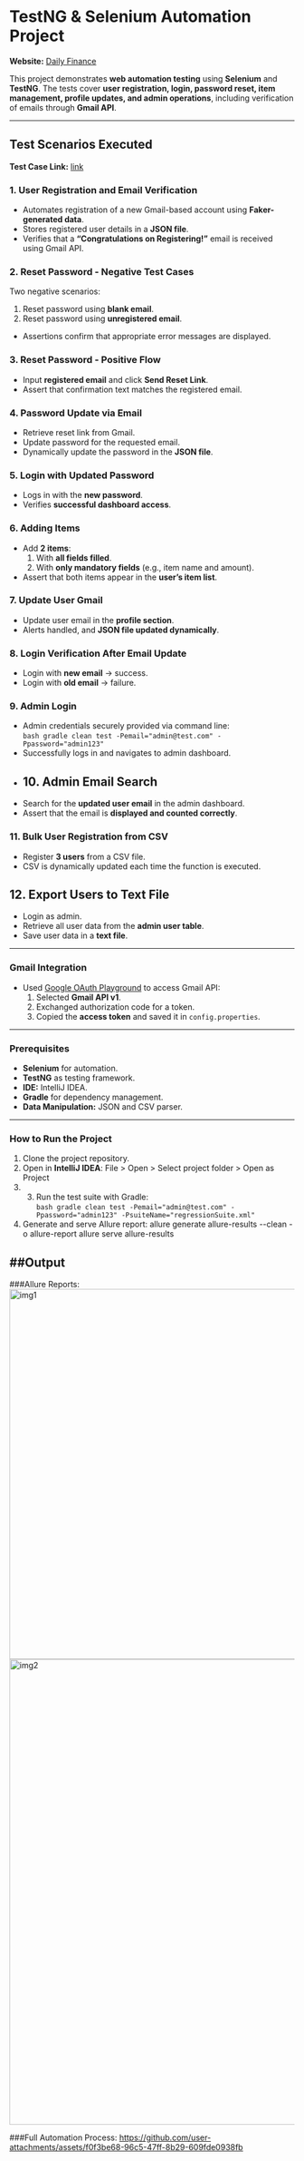 # TestNG & Selenium Automation Project

**Website:** [Daily Finance](https://dailyfinance.roadtocareer.net/)

This project demonstrates **web automation testing** using **Selenium** and **TestNG**. The tests cover **user registration, login, password reset, item management, profile updates, and admin operations**, including verification of emails through **Gmail API**.

---

## Test Scenarios Executed
**Test Case Link:** [link](https://docs.google.com/spreadsheets/d/162dH23vwkQQnjU0h7DjUhXx4tTh_9IuO/edit?usp=sharing&ouid=114143908846834533694&rtpof=true&sd=true)
### 1. User Registration and Email Verification
- Automates registration of a new Gmail-based account using **Faker-generated data**.  
- Stores registered user details in a **JSON file**.  
- Verifies that a **“Congratulations on Registering!”** email is received using Gmail API.  

### 2. Reset Password - Negative Test Cases
Two negative scenarios:  
1. Reset password using **blank email**.  
2. Reset password using **unregistered email**.  
- Assertions confirm that appropriate error messages are displayed.  

### 3. Reset Password - Positive Flow
- Input **registered email** and click **Send Reset Link**.  
- Assert that confirmation text matches the registered email.  

### 4. Password Update via Email
- Retrieve reset link from Gmail.  
- Update password for the requested email.  
- Dynamically update the password in the **JSON file**.  

### 5. Login with Updated Password
- Logs in with the **new password**.  
- Verifies **successful dashboard access**.  

### 6. Adding Items
- Add **2 items**:  
  1. With **all fields filled**.  
  2. With **only mandatory fields** (e.g., item name and amount).  
- Assert that both items appear in the **user’s item list**.  

### 7. Update User Gmail
- Update user email in the **profile section**.  
- Alerts handled, and **JSON file updated dynamically**.  

### 8. Login Verification After Email Update
- Login with **new email** → success.  
- Login with **old email** → failure.  

### 9. Admin Login
- Admin credentials securely provided via command line:  
```bash gradle clean test -Pemail="admin@test.com" -Ppassword="admin123" ```
- Successfully logs in and navigates to admin dashboard.
- ## 10. Admin Email Search
- Search for the **updated user email** in the admin dashboard.  
- Assert that the email is **displayed and counted correctly**.  

### 11. Bulk User Registration from CSV
- Register **3 users** from a CSV file.  
- CSV is dynamically updated each time the function is executed.  

## 12. Export Users to Text File
- Login as admin.  
- Retrieve all user data from the **admin user table**.  
- Save user data in a **text file**.  

---

### Gmail Integration
- Used [Google OAuth Playground](https://developers.google.com/oauthplayground/) to access Gmail API:  
  1. Selected **Gmail API v1**.  
  2. Exchanged authorization code for a token.  
  3. Copied the **access token** and saved it in `config.properties`.  

---

### Prerequisites
- **Selenium** for automation.  
- **TestNG** as testing framework.  
- **IDE:** IntelliJ IDEA.  
- **Gradle** for dependency management.  
- **Data Manipulation:** JSON and CSV parser.  

---

### How to Run the Project
1. Clone the project repository.  
2. Open in **IntelliJ IDEA**: File > Open > Select project folder > Open as Project
3. 3. Run the test suite with Gradle:  
```bash gradle clean test -Pemail="admin@test.com" -Ppassword="admin123" -PsuiteName="regressionSuite.xml" ```
4. Generate and serve Allure report:
allure generate allure-results --clean -o allure-report
allure serve allure-results


 ##Output
 ---
 ###Allure Reports:
 <img width="1366" height="653" alt="img1" src="https://github.com/user-attachments/assets/ed98fa4e-6b75-459d-a63f-dd014f91c5b3" />
<img width="1366" height="821" alt="img2" src="https://github.com/user-attachments/assets/33d640ce-f990-4607-8685-5c9b9a623a9b" />

 ###Full Automation Process:
 https://github.com/user-attachments/assets/f0f3be68-96c5-47ff-8b29-609fde0938fb


